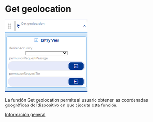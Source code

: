 # Get geolocation

![](../../../../.gitbook/assets/image%20%28644%29.png)

La función Get geolocation permite al usuario obtener las coordenadas geográficas del dispositivo en que ejecuta esta función.

[Información general](https://docs.apphive.io/reference/funciones/informacion-general-de-las-funciones) 

